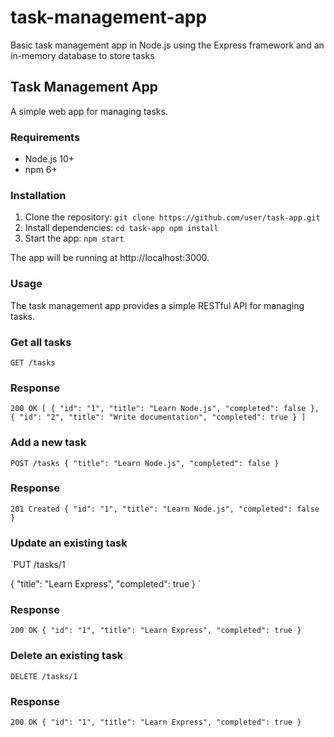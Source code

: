 # task-management-app
Basic task management app in Node.js using the Express framework and an in-memory database to store tasks

## Task Management App
A simple web app for managing tasks.

### Requirements
- Node.js 10+
- npm 6+

### Installation
1. Clone the repository:
`git clone https://github.com/user/task-app.git
`
2. Install dependencies:
`cd task-app
npm install
`
3. Start the app:
`npm start
`

The app will be running at http://localhost:3000.

### Usage
The task management app provides a simple RESTful API for managing tasks.

### Get all tasks
`GET /tasks
`
### Response
`200 OK
[
  {
    "id": "1",
    "title": "Learn Node.js",
    "completed": false
  },
  {
    "id": "2",
    "title": "Write documentation",
    "completed": true
  }
]`
### Add a new task
`POST /tasks
{
  "title": "Learn Node.js",
  "completed": false
}
`
### Response
`201 Created
{
  "id": "1",
  "title": "Learn Node.js",
  "completed": false
}
`
### Update an existing task
`PUT /tasks/1

{
  "title": "Learn Express",
  "completed": true
}
`
### Response 
`200 OK
{
  "id": "1",
  "title": "Learn Express",
  "completed": true
}
`
### Delete an existing task
`DELETE /tasks/1
`
### Response 
`200 OK
{
  "id": "1",
  "title": "Learn Express",
  "completed": true
}
`

